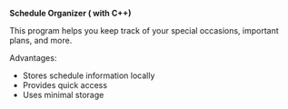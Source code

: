 **Schedule Organizer ( with C++)**

This program helps you keep track of your special occasions, important plans, and more.

  Advantages:
- Stores schedule information locally
- Provides quick access
- Uses minimal storage
